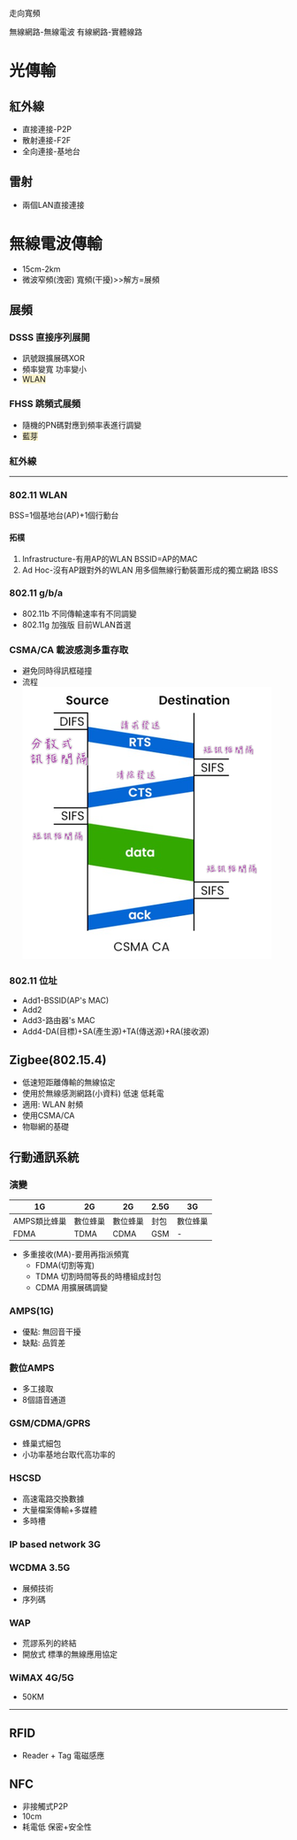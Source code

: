 走向寬頻

無線網路-無線電波
有線網路-實體線路

# 光傳輸
## 紅外線
- 直接連接-P2P
- 散射連接-F2F
- 全向連接-基地台
## 雷射
- 兩個LAN直接連接
# 無線電波傳輸
- 15cm-2km
- 微波窄頻(洩密) 寬頻(干擾)>>解方=展頻
## 展頻
### DSSS 直接序列展開
- 訊號跟擴展碼XOR
- 頻率變寬 功率變小
- <span style="background:rgba(240, 200, 0, 0.2)">WLAN</span>
### FHSS 跳頻式展頻
- 隨機的PN碼對應到頻率表進行調變
- <span style="background:rgba(240, 200, 0, 0.2)">藍芽</span>
### 紅外線

---
### 802.11 WLAN
BSS=1個基地台(AP)+1個行動台
#### 拓樸
1. Infrastructure-有用AP的WLAN
	BSSID=AP的MAC
1. Ad Hoc-沒有AP跟對外的WLAN
	用多個無線行動裝置形成的獨立網路
	IBSS

### 802.11 g/b/a
- 802.11b 不同傳輸速率有不同調變
- 802.11g 加強版 目前WLAN首選
### CSMA/CA 載波感測多重存取
- 避免同時得訊框碰撞
- 流程
	![image.png|375](https://raw.githubusercontent.com/Ash0645/image_remote/main/202401071539188.png)
### 802.11 位址
- Add1-BSSID(AP's MAC)
- Add2
- Add3-路由器's MAC
- Add4-DA(目標)+SA(產生源)+TA(傳送源)+RA(接收源)

## Zigbee(802.15.4)
- 低速短距離傳輸的無線協定
- 使用於無線感測網路(小資料) 低速 低耗電
- 適用: WLAN 射頻
- 使用CSMA/CA
- 物聯網的基礎

## 行動通訊系統
### 演變
| 1G | 2G | 2G | 2.5G | 3G |
| ---- | ---- | ---- | ---- | ---- |
| AMPS類比蜂巢 | 數位蜂巢 | 數位蜂巢 | 封包 | 數位蜂巢 |
| FDMA | TDMA | CDMA | GSM | - |
- 多重接收(MA)-要用再指派頻寬
	- FDMA(切割等寬)
	- TDMA 切割時間等長的時槽組成封包
	- CDMA 用擴展碼調變
### AMPS(1G)
- 優點: 無回音干擾
- 缺點: 品質差
### 數位AMPS
- 多工接取
- 8個語音通道
### GSM/CDMA/GPRS
- 蜂巢式細包
- 小功率基地台取代高功率的
### HSCSD
- 高速電路交換數據
- 大量檔案傳輸+多媒體
- 多時槽
### IP based network 3G
### WCDMA 3.5G
- 展頻技術
- 序列碼
### WAP
- 荒謬系列的終結
- 開放式 標準的無線應用協定
### WiMAX 4G/5G
- 50KM

---
## RFID
- Reader + Tag 電磁感應
## NFC 
- 非接觸式P2P
- 10cm
- 耗電低 保密+安全性